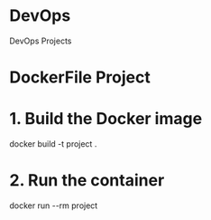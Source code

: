 # DevOps
DevOps Projects
# DockerFile Project
# 1. Build the Docker image
docker build -t project .

# 2. Run the container
docker run --rm project
